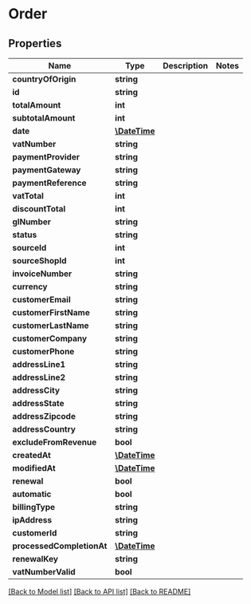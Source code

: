 # Order

## Properties
Name | Type | Description | Notes
------------ | ------------- | ------------- | -------------
**countryOfOrigin** | **string** |  | 
**id** | **string** |  | 
**totalAmount** | **int** |  | 
**subtotalAmount** | **int** |  | 
**date** | [**\DateTime**](\DateTime.md) |  | 
**vatNumber** | **string** |  | 
**paymentProvider** | **string** |  | 
**paymentGateway** | **string** |  | 
**paymentReference** | **string** |  | 
**vatTotal** | **int** |  | 
**discountTotal** | **int** |  | 
**glNumber** | **string** |  | 
**status** | **string** |  | 
**sourceId** | **int** |  | 
**sourceShopId** | **int** |  | 
**invoiceNumber** | **string** |  | 
**currency** | **string** |  | 
**customerEmail** | **string** |  | 
**customerFirstName** | **string** |  | 
**customerLastName** | **string** |  | 
**customerCompany** | **string** |  | 
**customerPhone** | **string** |  | 
**addressLine1** | **string** |  | 
**addressLine2** | **string** |  | 
**addressCity** | **string** |  | 
**addressState** | **string** |  | 
**addressZipcode** | **string** |  | 
**addressCountry** | **string** |  | 
**excludeFromRevenue** | **bool** |  | 
**createdAt** | [**\DateTime**](\DateTime.md) |  | 
**modifiedAt** | [**\DateTime**](\DateTime.md) |  | 
**renewal** | **bool** |  | 
**automatic** | **bool** |  | 
**billingType** | **string** |  | 
**ipAddress** | **string** |  | 
**customerId** | **string** |  | 
**processedCompletionAt** | [**\DateTime**](\DateTime.md) |  | 
**renewalKey** | **string** |  | 
**vatNumberValid** | **bool** |  | 

[[Back to Model list]](../../README.md#documentation-for-models) [[Back to API list]](../../README.md#documentation-for-api-endpoints) [[Back to README]](../../README.md)

